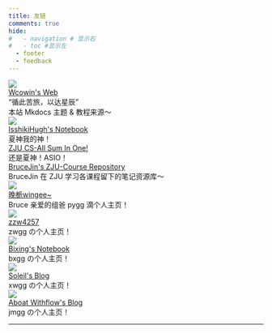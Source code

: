 ```yaml
---
title: 友链
comments: true
hide:
#   - navigation # 显示右
#   - toc #显示左
  - footer
  - feedback
---
```


<div id="rcorners4" >
  <div class="links-content"> 
   <div class="link-navigation"> 
    <div class="card"> 
     <img class="ava" src="https://s2.loli.net/2024/02/01/gaE47y5fKM6kosV.png" /> 
     <div class="card-header"> 
      <div> 
       <a href="https://wcowin.work/ " target="_blank">Wcowin's Web</a> 
      </div> 
      <div class="info">
       “循此苦旅，以达星辰”
      </div>
      <div class="info">
       本站 Mkdocs 主题 & 教程来源～
      </div>
     </div> 
    </div>
    <div class="card"> 
     <img class="ava" src="https://note.isshikih.top/_assets/iro/IroPatch_Brown.png" /> 
     <div class="card-header"> 
      <div> 
       <a href="https://note.isshikih.top/" target="_blank">IsshikiHugh's Notebook</a> 
      </div> 
      <div class="info">
      夏神我的神！
      </div> 
     </div> 
    </div>
    <div class="card"> 
     <div class="card-header"> 
      <div> 
       <a href="https://isshikihugh.github.io/zju-cs-asio/" target="_blank">ZJU CS-All Sum In One!</a> 
      </div> 
      <div class="info">
      还是夏神！ASIO！
      </div> 
     </div> 
    </div>
    <div class="card"> 
     <div class="card-header"> 
      <div> 
       <a href="https://github.com/BruceJqs/ZJU-Courses" target="_blank">BruceJin's ZJU-Course Repository</a> 
      </div> 
      <div class="info">
      BruceJin 在 ZJU 学习各课程留下的笔记资源库～
      </div> 
     </div> 
    </div> 
    <div class="card"> 
    <img class="ava" src="http://47.96.29.144/img/avatar.jpg" /> 
     <div class="card-header"> 
      <div>
       <a href="http://47.96.29.144/" target="_blank">晚栀wingee~</a> 
      </div> 
      <div class="info">
      Bruce 亲爱的组爸 pygg 滴个人主页！
      </div> 
     </div> 
    </div> 
    <div class="card"> 
    <img class="ava" src="https://zzw4257.cn/_astro/demo-avatar.Dw-aIvea_Z1xvGVL.webp" /> 
     <div class="card-header"> 
      <div> 
       <a href="https://zzw4257.cn/" target="_blank">zzw4257</a> 
      </div> 
      <div class="info">
	  zwgg の个人主页！
      </div> 
     </div> 
    </div>  
    <div class="card"> 
    <img class="ava" src="https://wbx0710.github.io/mymkdocs/images/logo.jpg" /> 
     <div class="card-header"> 
      <div> 
       <a href="https://wbx0710.github.io/mymkdocs/" target="_blank">Bixing's Notebook</a> 
      </div> 
      <div class="info">
      bxgg の个人主页！
      </div> 
     </div> 
    </div>  
    <div class="card"> 
    <img class="ava" src="https://xw-soleil.github.io/img/myavatar.jpg" /> 
     <div class="card-header"> 
      <div> 
       <a href="https://xw-soleil.github.io/" target="_blank">Soleil's Blog</a> 
      </div> 
      <div class="info">
      xwgg の个人主页！
      </div> 
     </div> 
    </div> 
    <div class="card"> 
    <img class="ava" src="https://www.notion.so/image/https%3A%2F%2Fprod-files-secure.s3.us-west-2.amazonaws.com%2F184e2b75-7423-4596-a8f3-d2664bbf3cfa%2F00414518-89d8-4a80-85c9-5acd615254bb%2F%25E8%25B5%25B0%25E9%25A9%25AC%25E5%25A3%2581%25E7%25BA%25B8.png?table=collection&id=1803170b-7f32-8189-9beb-000b8ea6e47c&t=1803170b-7f32-8189-9beb-000b8ea6e47c&width=800&cache=v2" /> 
     <div class="card-header"> 
      <div> 
       <a href="https://www.aboatwithflow.top/" target="_blank">Aboat Withflow's Blog</a> 
      </div> 
      <div class="info">
      jmgg の个人主页！
      </div> 
     </div> 
    </div>   
   </div> 
  </div>
  <HR style="FILTER: progid:DXImageTransform.Microsoft.Shadow(color:#608DBD,direction:145,strength:15)" width="100%" color=#EEF3FE SIZE=1>
</div>